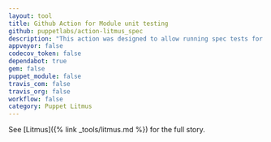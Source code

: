 ```yaml
---
layout: tool
title: Github Action for Module unit testing
github: puppetlabs/action-litmus_spec
description: "This action was designed to allow running spec tests for Puppet modules."
appveyor: false
codecov_token: false
dependabot: true
gem: false
puppet_module: false
travis_com: false
travis_org: false
workflow: false
category: Puppet Litmus
---
```


See [Litmus]({% link _tools/litmus.md %}) for the full story.
